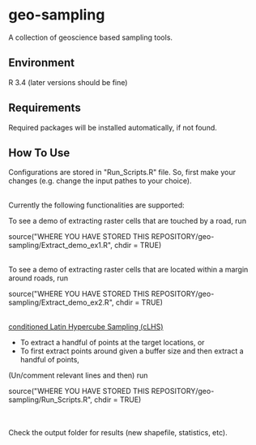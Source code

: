 # geo-sampling
  
A collection of geoscience based sampling tools.

## Environment 

R 3.4 (later versions should be fine)

## Requirements

Required packages will be installed automatically, if not found.

## How To Use
Configurations are stored in "Run_Scripts.R" file. So, first make your changes (e.g. change the input pathes to your choice).
<br> <br>
 
Currently the following functionalities are supported:

To see a demo of extracting raster cells that are touched by a road, run

source("WHERE YOU HAVE STORED THIS REPOSITORY/geo-sampling/Extract_demo_ex1.R", chdir = TRUE)
<br> <br>
  
To see a demo of extracting raster cells that are located within a margin around roads, run

source("WHERE YOU HAVE STORED THIS REPOSITORY/geo-sampling/Extract_demo_ex2.R", chdir = TRUE)
<br> <br>

<a href="http://www.sciencedirect.com/science/article/pii/S009830040500292X"> conditioned Latin Hypercube Sampling (cLHS) </a>
<ul>
<li> To extract a handful of points at the target locations, or </li>
<li> To first extract points around given a buffer size and then extract a handful of points, 
</ul>
(Un/comment relevant lines and then) run

source("WHERE YOU HAVE STORED THIS REPOSITORY/geo-sampling/Run_Scripts.R", chdir = TRUE)

<br> <br>
Check the output folder for results (new shapefile, statistics, etc).
